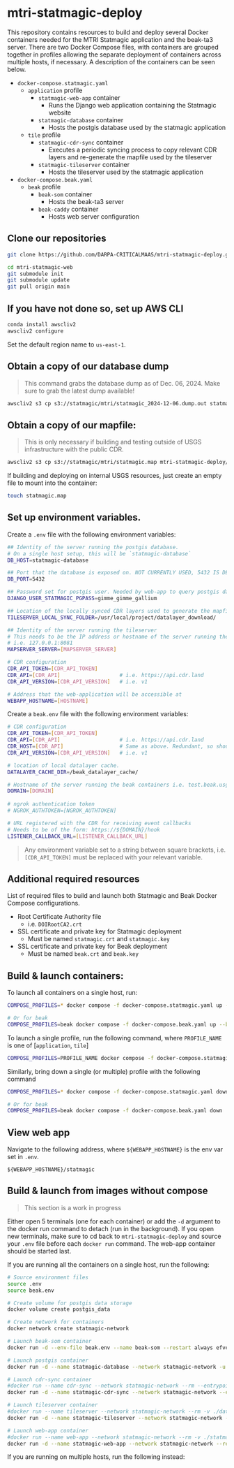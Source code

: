 # mtri-statmagic-deploy
This repository contains resources to build and deploy several Docker containers needed for the MTRI Statmagic application
and the beak-ta3 server. There are two Docker Compose files, with containers are grouped together in profiles allowing 
the separate deployment of containers across multiple hosts, if necessary. A description of the containers can
be seen below.
- `docker-compose.statmagic.yaml`
  - `application` profile
    - `statmagic-web-app` container
      - Runs the Django web application containing the Statmagic website
    - `statmagic-database` container
      - Hosts the postgis database used by the statmagic application
  - `tile` profile
    - `statmagic-cdr-sync` container
      - Executes a periodic syncing process to copy relevant CDR layers and re-generate the mapfile used by the tileserver
    - `statmagic-tileserver` container
      - Hosts the tileserver used by the statmagic application
- `docker-compose.beak.yaml`
  - `beak` profile
    - `beak-som` container
      - Hosts the beak-ta3 server
    - `beak-caddy` container
      - Hosts web server configuration

## Clone our repositories
```bash
git clone https://github.com/DARPA-CRITICALMAAS/mtri-statmagic-deploy.git
```

```bash
cd mtri-statmagic-web
git submodule init
git submodule update
git pull origin main
```

## If you have not done so, set up AWS CLI
```bash
conda install awscliv2
awscliv2 configure
```

Set the default region name to `us-east-1`. 
## Obtain a copy of our database dump
> This command grabs the database dump as of Dec. 06, 2024. Make sure to grab the latest dump available!
```bash
awscliv2 s3 cp s3://statmagic/mtri/statmagic_2024-12-06.dump.out statmagic_dump.dump.out
```

## Obtain a copy of our mapfile:
> This is only necessary if building and testing outside of USGS infrastructure with the public CDR.
```bash
awscliv2 s3 cp s3://statmagic/mtri/statmagic.map mtri-statmagic-deploy/statmagic.map
```
If building and deploying on internal USGS resources, just create an empty file to mount into the container:
```bash
touch statmagic.map
```

## Set up environment variables.
Create a `.env` file with the following environment variables:
```bash
## Identity of the server running the postgis database.
# On a single host setup, this will be `statmagic-database`
DB_HOST=statmagic-database

## Port that the database is exposed on. NOT CURRENTLY USED, 5432 IS DEFAULT
DB_PORT=5432

## Password set for postgis user. Needed by web-app to query postgis database
DJANGO_USER_STATMAGIC_PGPASS=gimme_gimme_gallium

## Location of the locally synced CDR layers used to generate the mapfile
TILESERVER_LOCAL_SYNC_FOLDER=/usr/local/project/datalayer_download/

## Identity of the server running the tileserver
# This needs to be the IP address or hostname of the server running the statmagic-tileserver container
# i.e. 127.0.0.1:8081
MAPSERVER_SERVER=[MAPSERVER_SERVER] 

# CDR configuration
CDR_API_TOKEN=[CDR_API_TOKEN]
CDR_API=[CDR_API]                   # i.e. https://api.cdr.land
CDR_API_VERSION=[CDR_API_VERSION]   # i.e. v1

# Address that the web-application will be accessible at
WEBAPP_HOSTNAME=[HOSTNAME]
```
Create a `beak.env` file with the following environment variables:
```bash
# CDR configuration
CDR_API_TOKEN=[CDR_API_TOKEN]
CDR_API=[CDR_API]                   # i.e. https://api.cdr.land
CDR_HOST=[CDR_API]                  # Same as above. Redundant, so should get removed eventually
CDR_API_VERSION=[CDR_API_VERSION]   # i.e. v1

# location of local datalayer cache.
DATALAYER_CACHE_DIR=/beak_datalayer_cache/

# Hostname of the server running the beak containers i.e. test.beak.usgs
DOMAIN=[DOMAIN]
 
# ngrok authentication token 
# NGROK_AUTHTOKEN=[NGROK_AUTHTOKEN]

# URL registered with the CDR for receiving event callbacks
# Needs to be of the form: https://${DOMAIN}/hook
LISTENER_CALLBACK_URL=[LISTENER_CALLBACK_URL]
```
> Any environment variable set to a string between square brackets, i.e. `[CDR_API_TOKEN]` must be replaced with your
relevant variable.

## Additional required resources
List of required files to build and launch both Statmagic and Beak Docker Compose configurations.
- Root Certificate Authority file
  - i.e. `DOIRootCA2.crt`
- SSL certificate and private key for Statmagic deployment
  - Must be named `statmagic.crt` and `statmagic.key`
- SSL certificate and private key for Beak deployment 
  - Must be named `beak.crt` and `beak.key`

## Build & launch containers:
To launch all containers on a single host, run:
```bash 
COMPOSE_PROFILES=* docker compose -f docker-compose.statmagic.yaml up --build -d

# Or for beak
COMPOSE_PROFILES=beak docker compose -f docker-compose.beak.yaml up --build -d
```

To launch a single profile, run the following command, where `PROFILE_NAME` is one of [`application`, `tile`]
```bash
COMPOSE_PROFILES=PROFILE_NAME docker compose -f docker-compose.statmagic.yaml up --build -d
```

Similarly, bring down a single (or multiple) profile with the following command
```bash
COMPOSE_PROFILES=* docker compose -f docker-compose.statmagic.yaml down

# Or for beak
COMPOSE_PROFILES=beak docker compose -f docker-compose.beak.yaml down
```

## View web app
Navigate to the following address, where `${WEBAPP_HOSTNAME}` is the env var set in `.env`.
```
${WEBAPP_HOSTNAME}/statmagic
```

## Build & launch from images without compose
> This section is a work in progress

Either open 5 terminals (one for each container) or add the `-d` argument to the docker run command to detach (run in the background).
If you open new terminals, make sure to cd back to `mtri-statmagic-deploy` and source your `.env` file before each `docker run` command.
The web-app container should be started last.

If you are running all the containers on a single host, run the following:
```bash
# Source environment files
source .env
source beak.env

# Create volume for postgis data storage
docker volume create postgis_data

# Create network for containers
docker network create statmagic-network

# Launch beak-som container
docker run -d --env-file beak.env --name beak-som --restart always efvega/beak-som

# Launch postgis container
docker run -d --name statmagic-database --network statmagic-network -u postgres --restart always -e POSTGRES_USER=postgres -e POSTGRES_PASSWORD=postgres -e POSTGRES_DB=statmagic -e DJANGO_USER_STATMAGIC_PGPASS=$DJANGO_USER_STATMAGIC_PGPASS -v postgis_data:/var/lib/postgresql/data -v ${PWD}/statmagic_dump.dump.out:/tmp/statmagic_dump.dump.out -v ${PWD}/init_scripts:/docker-entrypoint-initdb.d/ --health-cmd CMD-SHELL,pg_isready,-d,statmagic --health-interval 3s --health-retries 30 --health-timeout 3s postgis/postgis:14-3.5

# Launch cdr-sync container
#docker run --name cdr-sync --network statmagic-network --rm --entrypoint /bin/bash -v ./datalayer_download:${TILESERVER_LOCAL_SYNC_FOLDER} -v ./statmagic.map:/usr/local/project/statmagic.map --env-file .env efvega/mtri-statmagic-deploy-web-app -c "cron -f"
docker run -d --name statmagic-cdr-sync --network statmagic-network --entrypoint /bin/bash --restart always -v ./datalayer_download:${TILESERVER_LOCAL_SYNC_FOLDER} -v ./statmagic.map:/usr/local/project/statmagic.map --env-file .env efvega/statmagic-web-app -c "cron -f"

# Launch tileserver container
#docker run --name tileserver --network statmagic-network --rm -v ./datalayer_download:/usr/local/project/datalayer_download -v ./statmagic.map:/var/www/mapfiles/statmagic.map -v ./symbols.sym:/var/www/mapfiles/symbols.sym -v ./tileserver_000-default.conf:/etc/apache2/sites-available/000-default.conf -p 8081:80 efvega/mtri-statmagic-deploy-tileserver
docker run -d --name statmagic-tileserver --network statmagic-network --restart always -v ./datalayer_download:/usr/local/project/datalayer_download -v ./statmagic.map:/var/www/mapfiles/statmagic.map -v ./symbols.sym:/var/www/mapfiles/symbols.sym -v ./tileserver_000-default.conf:/etc/apache2/sites-available/000-default.conf -p 8081:80 efvega/statmagic-tileserver

# Launch web-app container 
#docker run --name web-app --network statmagic-network --rm -v ./statmagic_000-default.conf:/etc/apache2/sites-available/000-default.conf -v ./startup.sh:/usr/local/project/startup.sh -v ./datalayer_download:${TILESERVER_LOCAL_SYNC_FOLDER} -v ./statmagic.map:/usr/local/project/statmagic.map -p 8000:80 --env-file .env efvega/mtri-statmagic-deploy-web-app server
docker run -d --name statmagic-web-app --network statmagic-network --restart always -v ./datalayer_download:${TILESERVER_LOCAL_SYNC_FOLDER} -v ./statmagic.map:/usr/local/project/statmagic.map -p 8000:80 --env-file .env efvega/statmagic-web-app server
```
If you are running on multiple hosts, run the following instead:
```bash

```